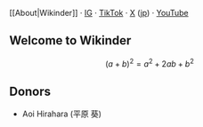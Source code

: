 [[About|Wikinder]] · [IG](https://www.instagram.com/wikindergarten/) · [TikTok](https://www.tiktok.com/@wikinder) · [X](https://x.com/wikinder) ([jp](https://x.com/wikinderjp)) · [YouTube](https://www.youtube.com/@wikinder)

## Welcome to Wikinder

$$(a + b)^2 = a^2 + 2ab + b^2$$

## Donors

* Aoi Hirahara (平原 葵)
